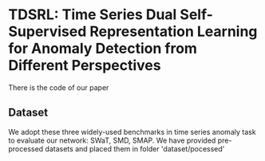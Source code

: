 # TDSRL: Time Series Dual Self-Supervised Representation Learning for Anomaly Detection from Different Perspectives

There is the code of our paper

## Dataset

We adopt these three widely-used benchmarks in time series anomaly task to evaluate our network: SWaT, SMD, SMAP. We have provided pre-processed datasets and placed them in folder 'dataset/pocessed'
